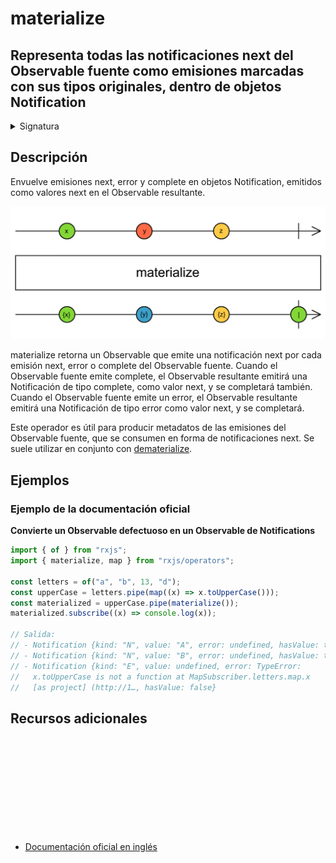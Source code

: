 # materialize

<h2 class="subtitle">Representa todas las notificaciones next del Observable fuente como emisiones marcadas con sus tipos originales, dentro de objetos Notification</h2>

<details>
<summary>Signatura</summary>

### Firma

`materialize<T>(): OperatorFunction<T, Notification<T>>`

### Parámetros

No recibe ningún parámetro.

### Retorna

`OperatorFunction<T, Notification<T>>`: Un Observable que emite objetos Notification que contienen las emisiones originales del Observable fuente, además de sus metadatos correspondientes.

</details>

## Descripción

Envuelve emisiones next, error y complete en objetos Notification, emitidos como valores next en el Observable resultante.

<img src="assets/images/marble-diagrams/utility/materialize.png" alt="Diagrama de canicas del operador materialize">

materialize retorna un Observable que emite una notificación next por cada emisión next, error o complete del Observable fuente. Cuando el Observable fuente emite complete, el Observable resultante emitirá una Notificación de tipo complete, como valor next, y se completará también. Cuando el Observable fuente emite un error, el Observable resultante emitirá una Notificación de tipo error como valor next, y se completará.

Este operador es útil para producir metadatos de las emisiones del Observable fuente, que se consumen en forma de notificaciones next. Se suele utilizar en conjunto con [dematerialize](/operators/utility/dematerialize).

## Ejemplos

### Ejemplo de la documentación oficial

**Convierte un Observable defectuoso en un Observable de Notifications**

```javascript
import { of } from "rxjs";
import { materialize, map } from "rxjs/operators";

const letters = of("a", "b", 13, "d");
const upperCase = letters.pipe(map((x) => x.toUpperCase()));
const materialized = upperCase.pipe(materialize());
materialized.subscribe((x) => console.log(x));

// Salida:
// - Notification {kind: "N", value: "A", error: undefined, hasValue: true}
// - Notification {kind: "N", value: "B", error: undefined, hasValue: true}
// - Notification {kind: "E", value: undefined, error: TypeError:
//   x.toUpperCase is not a function at MapSubscriber.letters.map.x
//   [as project] (http://1…, hasValue: false}
```

<div class="additional-section">

## Recursos adicionales

<a target="_blank" href="https://github.com/ReactiveX/rxjs/blob/master/src/internal/operators/materialize.ts">
<svg>
  <use xlink:href="/assets/icons/source.svg#source-code"></use>
</svg>
</a>
</div>

- <a target="_blank" href="https://rxjs.dev/api/operators/materialize">Documentación oficial en inglés</a>
